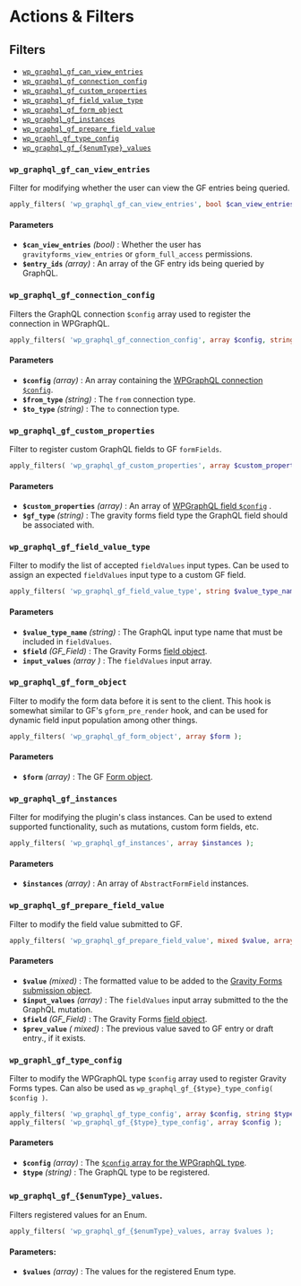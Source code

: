 # Actions & Filters

## Filters

- [`wp_graphql_gf_can_view_entries`](#wp_graphql_gf_can_view_entries)
- [`wp_graphql_gf_connection_config`](#wp_graphql_gf_connection_config)
- [`wp_graphql_gf_custom_properties`](#wp_graphql_gf_custom_properties)
- [`wp_graphql_gf_field_value_type`](#wp_graphql_gf_field_value_type)
- [`wp_graphql_gf_form_object`](#wp_graphql_gf_form_object)
- [`wp_graphql_gf_instances`](#wp_graphql_gf_instances)
- [`wp_graphql_gf_prepare_field_value`](#wp_graphql_gf_prepare_field_value)
- [`wp_graphl_gf_type_config`](#wp_graphl_gf_type_config)
- [`wp_graphql_gf_{$enumType}_values`](#wp_graphql_gf_enumtype_values)

### `wp_graphql_gf_can_view_entries`

Filter for modifying whether the user can view the GF entries being queried.

```php
apply_filters( 'wp_graphql_gf_can_view_entries', bool $can_view_entries, array $entry_ids );
```

#### Parameters

- **`$can_view_entries`** _(bool)_ : Whether the user has `gravityforms_view_entries` or `gform_full_access` permissions.
- **`$entry_ids`** _(array)_ : An array of the GF entry ids being queried by GraphQL.

### `wp_graphql_gf_connection_config`

Filters the GraphQL connection `$config` array used to register the connection in WPGraphQL.

```php
apply_filters( 'wp_graphql_gf_connection_config', array $config, string $from_type, string $to_type );
```

#### Parameters

- **`$config`** _(array)_ : An array containing the [WPGraphQL connection `$config`](https://www.wpgraphql.com/functions/register_graphql_connection/#parameters).
- **`$from_type`** _(string)_ : The `from` connection type.
- **`$to_type`** _(string)_ : The `to` connection type.

### `wp_graphql_gf_custom_properties`

Filter to register custom GraphQL fields to GF `formFields`.

```php
apply_filters( 'wp_graphql_gf_custom_properties', array $custom_properties, string $gf_type );
```

#### Parameters

- **`$custom_properties`** _(array)_ : An array of [WPGraphQL field `$config`](https://www.wpgraphql.com/functions/register_graphql_field/#parameters) .
- **`$gf_type`** _(string)_ : The gravity forms field type the GraphQL field should be associated with.

### `wp_graphql_gf_field_value_type`

Filter to modify the list of accepted `fieldValues` input types. Can be used to assign an expected `fieldValues` input type to a custom GF field.

```php
apply_filters( 'wp_graphql_gf_field_value_type', string $value_type_name, GF_Field $field, array $input_values );
```

#### Parameters

- **`$value_type_name`** _(string)_ : The GraphQL input type name that must be included in `fieldValues`.
- **`$field`** _(GF_Field)_ : The Gravity Forms [field object](https://docs.gravityforms.com/field-object/).
- **`input_values`** _(array )_ : The `fieldValues` input array.

### `wp_graphql_gf_form_object`

Filter to modify the form data before it is sent to the client. This hook is somewhat similar to GF's `gform_pre_render` hook, and can be used for dynamic field input population among other things.

```php
apply_filters( 'wp_graphql_gf_form_object', array $form );
```

#### Parameters

- **`$form`** _(array)_ : The GF [Form object](https://docs.gravityforms.com/form-object/).

### `wp_graphql_gf_instances`

Filter for modifying the plugin's class instances. Can be used to extend supported functionality, such as mutations, custom form fields, etc.

```php
apply_filters( 'wp_graphql_gf_instances', array $instances );
```

#### Parameters

- **`$instances`** _(array)_ : An array of `AbstractFormField` instances.

### `wp_graphql_gf_prepare_field_value`

Filter to modify the field value submitted to GF.

```php
apply_filters( 'wp_graphql_gf_prepare_field_value', mixed $value, array $input_values, GF_Field $field, mixed $prev_value = null );
```

#### Parameters

- **`$value`** _(mixed)_ : The formatted value to be added to the [Gravity Forms submission object](https://docs.gravityforms.com/api-functions/#submit-form).
- **`$input_values`** _(array)_ : The `fieldValues` input array submitted to the the GraphQL mutation.
- **`$field`** _(GF_Field)_ : The Gravity Forms [field object](https://docs.gravityforms.com/field-object/).
- **`$prev_value`** _( mixed)_ : The previous value saved to GF entry or draft entry., if it exists.

### `wp_graphl_gf_type_config`

Filter to modify the WPGraphQL type `$config` array used to register Gravity Forms types.
Can also be used as `wp_graphql_gf_{$type}_type_config( $config )`.

```php
apply_filters( 'wp_graphql_gf_type_config', array $config, string $type );
apply_filters( 'wp_graphql_gf_{$type}_type_config', array $config );
```

#### Parameters

- **`$config`** _(array)_ : The [`$config` array for the WPGraphQL type](https://www.wpgraphql.com/functions/register_graphql_object_type/#parameters).
- **`$type`** _(string)_ : The GraphQL type to be registered.

### `wp_graphql_gf_{$enumType}_values`.

Filters registered values for an Enum.

```php
apply_filters( 'wp_graphql_gf_{$enumType}_values, array $values );
```

#### Parameters:

- **`$values`** _(array)_ : The values for the registered Enum type.
